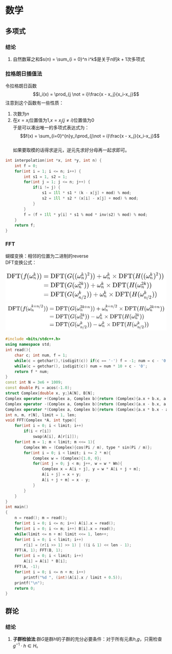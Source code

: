 # 数学
## 多项式  
### 结论  
1. 自然数幂之和$s(n) = \sum_{i = 0}^n i^k$是关于$n$的$k+1$次多项式  


### 拉格朗日插值法  
令拉格朗日函数  
$$l_i(x) = \prod_{j \not = i}\frac{x - x_j}{x_i-x_j}$$
注意到这个函数有一些性质：  
1. 次数为$n$  
2. 在$x=x_i$位置值为$1$,$x=x_j(j\not =i)$位置值为$0$  
于是可以凑出唯一的多项式表达式为：  
$$f(x) = \sum_{i=0}^{n}y_i\prod_{j\not = i}\frac{x - x_j}{x_i-x_j}$$  
如果要取模的话得求逆元，逆元先求好分母再一起求即可。  
```cpp
int interpolation(int *x, int *y, int n) {
    int f = 0;
    for(int i = 1; i <= n; i++) {
        int s1 = 1, s2 = 1;
        for(int j = 1; j <= n; j++) {
            if(i != j) {
                s1 = 1ll * s1 * (k - x[j] + mod) % mod;
                s2 = 1ll * s2 * (x[i] - x[j] + mod) % mod;
            }
        }
        f = (f + 1ll * y[i] * s1 % mod * inv(s2) % mod) % mod;
    }
    return f;
}

```
### FFT  
蝴蝶变换：相邻的位置为二进制的reverse  
DFT变换公式：  
<!-- <img src="./assets/math/DFT1.png"  alt="DFT1"  height = 75 >   -->
<!-- <img src="./assets/math/DFT2.png"  alt="DFT2"  height = 75 >   -->
 

![](./assets/math/DFT1.png)  
![](./assets/math/DFT2.png)  


```cpp
#include <bits/stdc++.h>
using namespace std;
int read(){
    char c; int num, f = 1;
    while(c = getchar(),!isdigit(c)) if(c == '-') f = -1; num = c - '0';
    while(c = getchar(), isdigit(c)) num = num * 10 + c - '0';
    return f * num;
}
const int N = 3e6 + 1009;
const double Pi = acos(-1.0);
struct Complex{double x, y;}A[N], B[N];
Complex operator +(Complex a, Complex b){return (Complex){a.x + b.x, a.y + b.y};}
Complex operator -(Complex a, Complex b){return (Complex){a.x - b.x, a.y - b.y};}
Complex operator *(Complex a, Complex b){return (Complex){a.x * b.x - a.y * b.y, a.x * b.y + a.y * b.x};}
int n, m, r[N], limit = 1, len;
void FFT(Complex *A, int type){
    for(int i = 0; i < limit; i++)
        if(i < r[i])
            swap(A[i], A[r[i]]);
    for(int m = 1; m < limit; m <<= 1){
        Complex Wn = (Complex){cos(Pi / m), type * sin(Pi / m)};
        for(int i = 0; i < limit; i += 2 * m){
            Complex w = (Complex){1.0, 0};
            for(int j = 0; j < m; j++, w = w * Wn){
                Complex x = A[i + j], y = w * A[i + j + m];
                A[i + j] = x + y;
                A[i + j + m] = x - y;
            }
        }
    }
}
int main()
{
    n = read(); m = read();
    for(int i = 0; i <= n; i++) A[i].x = read();
    for(int i = 0; i <= m; i++) B[i].x = read();
    while(limit <= n + m) limit <<= 1, len++;
    for(int i = 0; i < limit; i++)
        r[i] = (r[i >> 1] >> 1) | ((i & 1) << len - 1);
    FFT(A, 1); FFT(B, 1);
    for(int i = 0; i < limit; i++)
        A[i] = A[i] * B[i];
    FFT(A, -1);
    for(int i = 0; i <= n + m; i++)
        printf("%d ", (int)(A[i].x / limit + 0.5));
    printf("\n");
    return 0;
}
```

## 群论  
### 结论  
1. **子群检验法**:群$G$是群$H$的子群的充分必要条件：对于所有元素$h$,$g$，只需检查$g^{-1} \cdot h\in H$。

